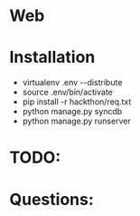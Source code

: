 Web
===

Installation
============
* virtualenv .env --distribute
* source .env/bin/activate
* pip install -r hackthon/req.txt
* python manage.py syncdb
* python manage.py runserver

 TODO:
 =====
 
 Questions:
 ==========

